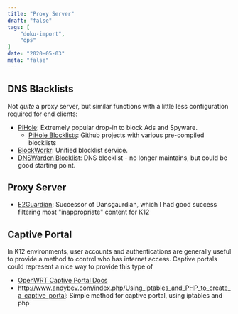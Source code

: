```yaml
---
title: "Proxy Server"
draft: "false"
tags: [
    "doku-import",
    "ops"
]
date: "2020-05-03"
meta: "false"
---
```


## DNS Blacklists ##

Not *quite* a proxy server, but similar functions with a little less configuration required for end clients:

- [PiHole](https://pi-hole.net/): Extremely popular drop-in to block Ads and Spyware. 
  - [PiHole Blocklists](https://github.com/topics/pihole-blocklists): Github projects with various pre-compiled blocklists
- [BlockWorkr](https://github.com/zebpalmer/blockworkr): Unified blocklist service. 
- [DNSWarden Blocklist](https://github.com/dnswarden/blocklist): DNS blocklist - no longer maintains, but could be good starting point.

## Proxy Server ##

- [E2Guardian](http://e2guardian.org/cms/index.php):   Successor of Dansgaurdian, which I had good success filtering most "inappropriate" content for K12
  
## Captive Portal ##

In K12 environments, user accounts and authentications are generally useful to provide a method to control who has internet access.  Captive portals could represent a nice way to provide this type of 

- [OpenWRT Captive Portal Docs](https://openwrt.org/docs/guide-user/services/captive-portal/start)
- <http://www.andybev.com/index.php/Using_iptables_and_PHP_to_create_a_captive_portal>: Simple method for captive portal, using iptables and php



